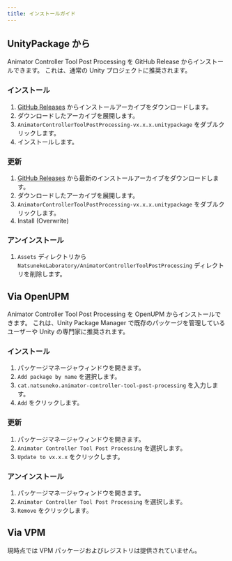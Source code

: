 ```yaml
---
title: インストールガイド
---
```


## UnityPackage から

Animator Controller Tool Post Processing を GitHub Release からインストールできます。
これは、通常の Unity プロジェクトに推奨されます。

### インストール

1. [GitHub Releases](https://github.com/natsuneko-laboratory/animator-controller-tool-post-processing/releases) からインストールアーカイブをダウンロードします。
2. ダウンロードしたアーカイブを展開します。
3. `AnimatorControllerToolPostProcessing-vx.x.x.unitypackage` をダブルクリックします。
4. インストールします。

### 更新

1. [GitHub Releases](https://github.com/natsuneko-laboratory/animator-controller-tool-post-processing/releases) から最新のインストールアーカイブをダウンロードします。
2. ダウンロードしたアーカイブを展開します。
3. `AnimatorControllerToolPostProcessing-vx.x.x.unitypackage` をダブルクリックします。
4. Install (Overwrite)

### アンインストール

1. `Assets` ディレクトリから `NatsunekoLaboratory/AnimatorControllerToolPostProcessing` ディレクトリを削除します。

## Via OpenUPM

Animator Controller Tool Post Processing を OpenUPM からインストールできます。
これは、Unity Package Manager で既存のパッケージを管理しているユーザーや Unity の専門家に推奨されます。

### インストール

1. パッケージマネージャウィンドウを開きます。
2. `Add package by name` を選択します。
3. `cat.natsuneko.animator-controller-tool-post-processing` を入力します。
4. `Add` をクリックします。

### 更新

1. パッケージマネージャウィンドウを開きます。
2. `Animator Controller Tool Post Processing` を選択します。
3. `Update to vx.x.x` をクリックします。

### アンインストール

1. パッケージマネージャウィンドウを開きます。
2. `Animator Controller Tool Post Processing` を選択します。
3. `Remove` をクリックします。

## Via VPM

現時点では VPM パッケージおよびレジストリは提供されていません。
